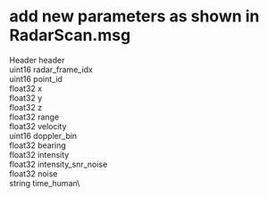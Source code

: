 # add new parameters as shown in RadarScan.msg
Header header\
uint16 radar_frame_idx\
uint16 point_id\
float32 x\
float32 y\
float32 z\
float32 range\
float32 velocity\
uint16 doppler_bin\
float32 bearing\
float32 intensity\
float32 intensity_snr_noise\
float32 noise\
string time_human\
